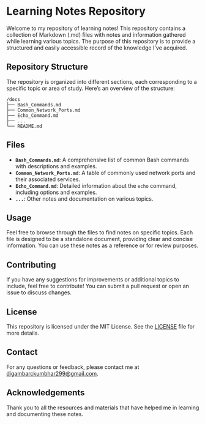 # Learning Notes Repository

Welcome to my repository of learning notes! This repository contains a collection of Markdown (.md) files with notes and information gathered while learning various topics. The purpose of this repository is to provide a structured and easily accessible record of the knowledge I've acquired.

## Repository Structure

The repository is organized into different sections, each corresponding to a specific topic or area of study. Here’s an overview of the structure:

```
/docs
├── Bash_Commands.md
├── Common_Network_Ports.md
├── Echo_Command.md
├── ...
└── README.md
```

## Files

- **`Bash_Commands.md`**: A comprehensive list of common Bash commands with descriptions and examples.
- **`Common_Network_Ports.md`**: A table of commonly used network ports and their associated services.
- **`Echo_Command.md`**: Detailed information about the `echo` command, including options and examples.
- **`...`**: Other notes and documentation on various topics.

## Usage

Feel free to browse through the files to find notes on specific topics. Each file is designed to be a standalone document, providing clear and concise information. You can use these notes as a reference or for review purposes.

## Contributing

If you have any suggestions for improvements or additional topics to include, feel free to contribute! You can submit a pull request or open an issue to discuss changes.

## License

This repository is licensed under the MIT License. See the [LICENSE](LICENSE) file for more details.

## Contact

For any questions or feedback, please contact me at [digambarckumbhar299@gmail.com](mailto:digambarckumbhar299@gmail.com).

## Acknowledgements

Thank you to all the resources and materials that have helped me in learning and documenting these notes.

